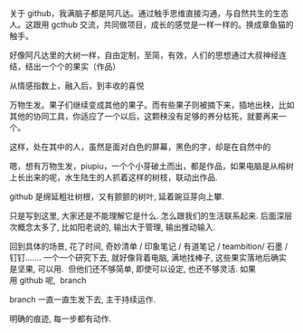 关于 github，我满脑子都是阿凡达。通过触手思维直接沟通，与自然共生的生态人。这跟用 gcthub 交流，共同做项目，成长的感觉是一样一样的。换成章鱼猫的触手。


好像阿凡达里的大树一样，自由定制，至简，有效，人们的思想通过大叔神经连结，结出一个个的果实（作品）

从情感指数上，融入后，到丰收的喜悦

万物生发。果子们继续变成其他的果子。而有些果子则被摘下来，插地出秧，比如其他的协同工具，你适应了一个以后，这颗秧没有足够的养分枯死，就要再来一个。

这样，处在其中的人，虽然是面对白色的屏幕，黑色的字，却是在自然中的

嗯，想有万物生发，piupiu，一个个小芽破土而出，都是作品，如果电脑是从榕树上长出来的呢，水生陆生的人抓着这样的树枝，联动出作品.

github 是绵延粗壮树根，又有颤颤的树叶, 延着豌豆芽向上攀. 

只是写到这里, 大家还是不能理解它是什么. 怎么跟我们的生活联系起来. 后面深层次概念太多了, 比如阳老说的, 输出大于管理, 输出推动输入.


回到具体的场景, 花了时间, 奇妙清单 / 印象笔记 / 有道笔记 / teambition/ 石墨 / 钉钉....... 一个一个研究下去, 就好像背着电脑, 满地找棒子, 这些果实落地后确实是坚果, 可以用.  但他们还不够简单, 即使可以设定, 也还不够灵活. 如果用 github 呢,  branch

branch 一直一直生发下去, 主干持续运作.

明确的痕迹, 每一步都有动作.

